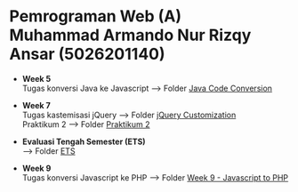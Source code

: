 # <div>Pemrograman Web (A)<br>Muhammad Armando Nur Rizqy Ansar (5026201140)</div>

- <b>Week 5</b> <br>
  Tugas konversi Java ke Javascript --> Folder <a href="https://github.com/armando2326/PWEB/tree/main/Java%20Code%20Conversion">Java Code Conversion</a>

- <b>Week 7</b> <br>
  Tugas kastemisasi jQuery --> Folder <a href="https://github.com/armando2326/PWEB/tree/main/JQuery%20Customization">jQuery Customization</a><br>
  Praktikum 2 --> Folder <a href="https://github.com/armando2326/PWEB/tree/main/Praktikum%202">Praktikum 2</a>

- <b>Evaluasi Tengah Semester (ETS)</b> <br>
  --> Folder <a href="https://github.com/armando2326/PWEB/tree/main/ETS">ETS</a>

- <b>Week 9</b> <br>
  Tugas konversi Javascript ke PHP  --> Folder <a href="https://github.com/armando2326/PWEB/tree/main/Week%209%20-%20Javascript%20to%20PHP">Week 9 - Javascript to PHP</a>
